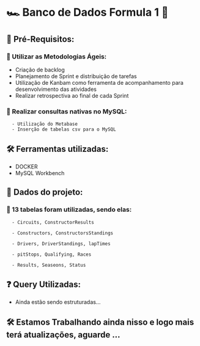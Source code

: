 # :racing_car: Banco de Dados Formula 1 🏁

## 📃 Pré-Requisitos:
  ### :pushpin: Utilizar as Metodologias Ágeis:
  * Criação de backlog
  * Planejamento de Sprint e distribuição de tarefas
  * Utilização de Kanbam como ferramenta de acompanhamento para desenvolvimento das atividades
  * Realizar retrospectiva ao final de cada Sprint

  ### :pushpin: Realizar consultas nativas no MySQL:
  
  ``` 
    - Utilização do Metabase
    - Inserção de tabelas csv para o MySQL
  ```
  
  ## 🛠️ Ferramentas utilizadas:
   * DOCKER
   * MySQL Workbench
    
  ## 🎲 Dados do projeto:
   ### 📑 13 tabelas foram utilizadas, sendo elas:

```
  - Circuits, ConstructorResults

  - Constructors, ConstructorsStandings

  - Drivers, DriverStandings, lapTimes

  - pitStops, Qualifying, Races

  - Results, Seaseons, Status
  ```
  ## ❓ Query Utilizadas:
   * Ainda estão sendo estruturadas...
 
  
  ## 🛠️ Estamos Trabalhando ainda nisso e logo mais terá atualizações, aguarde ...
